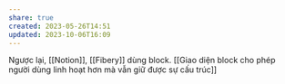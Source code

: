 ```yaml
---
share: true
created: 2023-05-26T14:51
updated: 2023-10-06T16:09
---
```

Ngược lại, [[Notion]], [[Fibery]] dùng block. [[Giao diện block cho phép người dùng linh hoạt hơn mà vẫn giữ được sự cấu trúc]]
